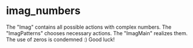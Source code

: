 # imag_numbers
The "Imag" contains all possible actions with complex numbers.
The "ImagPatterns" chooses necessary actions.
The "ImagMain" realizes them.
The use of zeros is condemned :)
Good luck!
